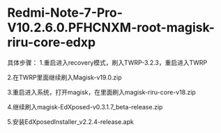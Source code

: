 # Redmi-Note-7-Pro-V10.2.6.0.PFHCNXM-root-magisk-riru-core-edxp

具体步骤：
1.重启进入recovery模式，刷入TWRP-3.2.3，重启进入TWRP

2.在TWRP里面继续刷入Magisk-v19.0.zip

3.重启进入系统，打开magisk，在里面刷入magisk-riru-core-v18.zip

4.继续刷入magisk-EdXposed-v0.3.1.7_beta-release.zip

5.安装EdXposedInstaller_v2.2.4-release.apk
